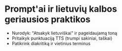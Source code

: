 # Prompt'ai ir lietuvių kalbos geriausios praktikos

- Nurodyk: "Atsakyk lietuviškai" ir pageidaujamą toną
- Pritaikyk punktuaciją TTS (trumpi sakiniai, taškai)
- Patikrink diakritiką ir vietinius terminus

